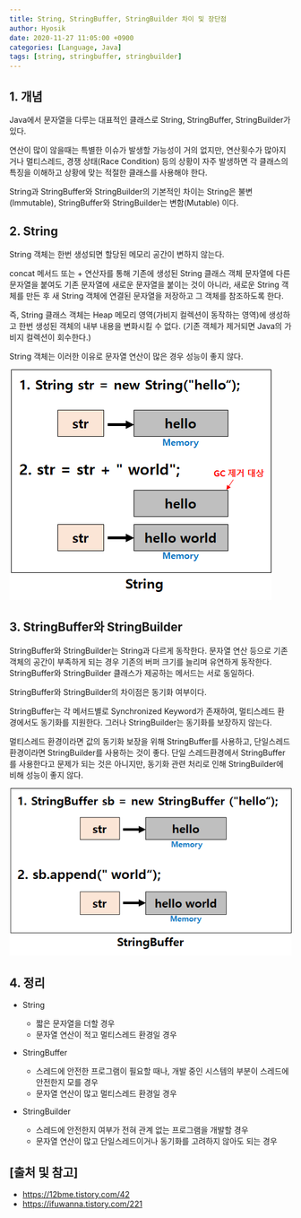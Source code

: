 ```yaml
---
title: String, StringBuffer, StringBuilder 차이 및 장단점
author: Hyosik
date: 2020-11-27 11:05:00 +0900
categories: [Language, Java]
tags: [string, stringbuffer, stringbuilder]
---
```


## 1. 개념
Java에서 문자열을 다루는 대표적인 클래스로 String, StringBuffer, StringBuilder가 있다.

연산이 많이 않을때는 특별한 이슈가 발생할 가능성이 거의 없지만, 연산횟수가 많아지거나 멀티스레드, 경쟁 상태(Race Condition) 등의 상황이 자주 발생하면 각 클래스의 특징을 이해하고 상황에 맞는 적절한 클래스를 사용해야 한다.

String과 StringBuffer와 StringBuilder의 기본적인 차이는 String은 불변(Immutable), StringBuffer와 StringBuilder는 변함(Mutable) 이다.

## 2. String
String 객체는 한번 생성되면 할당된 메모리 공간이 변하지 않는다.

concat 메서드 또는 + 연산자를 통해 기존에 생성된 String 클래스 객체 문자열에 다른 문자열을 붙여도 기존 문자열에 새로운 문자열을 붙이는 것이 아니라, 새로운 String 객체를 만든 후 새 String 객체에 연결된 문자열을 저장하고 그 객체를 참조하도록 한다.

즉, String 클래스 객체는 Heap 메모리 영역(가비지 컬렉션이 동작하는 영역)에 생성하고 한번 생성된 객체의 내부 내용을 변화시킬 수 없다. (기존 객체가 제거되면 Java의 가비지 컬렉션이 회수한다.)

String 객체는 이러한 이유로 문자열 연산이 많은 경우 성능이 좋지 않다.

![img001](/assets/img/2020-11-27-string-stringbuffer-stringbuilder/img001.png)

## 3. StringBuffer와 StringBuilder
StringBuffer와 StringBuilder는 String과 다르게 동작한다. 문자열 연산 등으로 기존 객체의 공간이 부족하게 되는 경우 기존의 버퍼 크기를 늘리며 유연하게 동작한다. StringBuffer와 StringBuilder 클래스가 제공하는 메서드는 서로 동일하다.

StringBuffer와 StringBuilder의 차이점은 동기화 여부이다.

StringBuffer는 각 메서드별로 Synchronized Keyword가 존재하여, 멀티스레드 환경에서도 동기화를 지원한다. 그러나 StringBuilder는 동기화를 보장하지 않는다.

멀티스레드 환경이라면 값의 동기화 보장을 위해 StringBuffer를 사용하고, 단일스레드 환경이라면 StringBuilder를 사용하는 것이 좋다. 단일 스레드환경에서 StringBuffer를 사용한다고 문제가 되는 것은 아니지만, 동기화 관련 처리로 인해 StringBuilder에 비해 성능이 좋지 않다.

![img002](/assets/img/2020-11-27-string-stringbuffer-stringbuilder/img002.png)

## 4. 정리

* String
  - 짧은 문자열을 더할 경우
  - 문자열 연산이 적고 멀티스레드 환경일 경우

* StringBuffer
  - 스레드에 안전한 프로그램이 필요할 때나, 개발 중인 시스템의 부분이 스레드에 안전한지 모를 경우
  - 문자열 연산이 많고 멀티스레드 환경일 경우

* StringBuilder
  - 스레드에 안전한지 여부가 전혀 관계 없는 프로그램을 개발할 경우
  - 문자열 연산이 많고 단일스레드이거나 동기화를 고려하지 않아도 되는 경우

## [출처 및 참고]
* <https://12bme.tistory.com/42>
* <https://ifuwanna.tistory.com/221>
